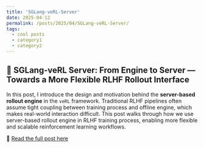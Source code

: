 ```yaml
---
title: 'SGLang-veRL-Server'
date: 2025-04-12
permalink: /posts/2025/04/SGLang-veRL-Server/
tags:
  - cool posts
  - category1
  - category2
---
```



## 📢 SGLang-veRL Server: From Engine to Server — Towards a More Flexible RLHF Rollout Interface


In this post, I introduce the design and motivation behind the **server-based rollout engine** in the `veRL` framework. Traditional RLHF pipelines often assume tight coupling between training process and offline engine, which makes real-world interaction difficult. This post walks through how we use server-based rollout engine in RLHF training process, enabling more flexible and scalable reinforcement learning workflows.

🔗 [Read the full post here](https://github.com/zhaochenyang20/Awesome-ML-SYS-Tutorial/blob/main/rlhf/verl/server-based/veRL-server-based-rollout.md)

